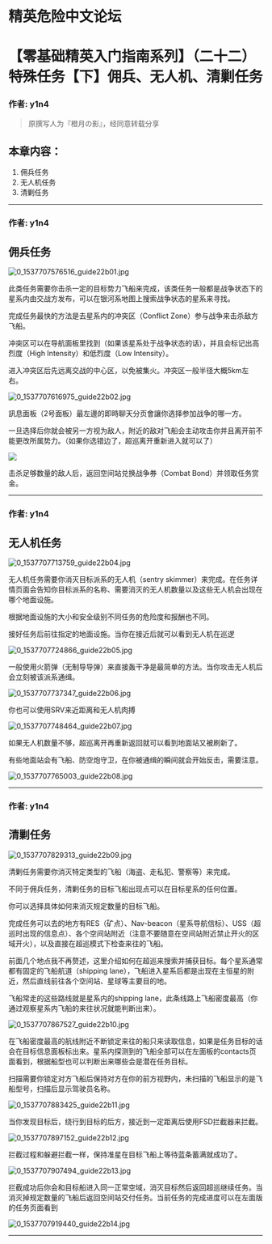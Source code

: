 




精英危险中文论坛
=========







 




# 【零基础精英入门指南系列】（二十二）特殊任务【下】佣兵、无人机、清剿任务





### 作者: y1n4




> 原撰写人为『橙月の影』，经同意转载分享
> 
> 


本章内容：
-----


1. 佣兵任务
2. 无人机任务
3. 清剿任务






---



### 作者: y1n4



佣兵任务
----


![0_1537707576516_guide22b01.jpg](https://cdn.elitedanger.cn/FjKdd6_6kc7NVjNjL0gLxhW8YSgH)


此类任务需要你击杀一定的目标势力飞船来完成，该类任务一般都是战争状态下的星系内由交战方发布，可以在银河系地图上搜索战争状态的星系来寻找。   

完成任务最快的方法是去星系内的冲突区（Conflict Zone）参与战争来击杀敌方飞船。   

冲突区可以在导航面板里找到（如果该星系处于战争状态的话），并且会标记出高烈度（High Intensity）和低烈度（Low Intensity）。


进入冲突区后先远离交战的中心区，以免被集火。冲突区一般半径大概5km左右。   

![0_1537707616975_guide22b02.jpg](https://cdn.elitedanger.cn/FuZ41ypKyJKqOX7q_vqf-Ifk17jo)


訊息面板（2号面板）最左邊的即時聊天分页會讓你选择参加战争的哪一方。   

一旦选择后你就会被另一方视为敌人，附近的敌对飞船会主动攻击你并且离开前不能更改所属势力。（如果你选错边了，超巡离开重新进入就可以了）   

![](https://qiniu.elitedanger.cn/assets/files/2021-01-02/1609606544-791060-2conflictzonechoosedes.png)


击杀足够数量的敌人后，返回空间站兑换战争券（Combat Bond）并领取任务赏金。






---



### 作者: y1n4



无人机任务
-----


![0_1537707713759_guide22b04.jpg](https://cdn.elitedanger.cn/FhQ18f8NpVfYFOIR3aA7Dhm0ZTvO)


无人机任务需要你消灭目标派系的无人机（sentry skimmer）来完成。在任务详情页面会告知你目标派系的名称、需要消灭的无人机数量以及这些无人机会出现在哪个地面设施。   
  

根据地面设施的大小和安全级别不同任务的危险度和报酬也不同。


接好任务后前往指定的地面设施。当你在接近后就可以看到无人机在巡逻   
  

![0_1537707724866_guide22b05.jpg](https://cdn.elitedanger.cn/Fj44RStpZ1SDoI9mStDzaskV8PMu)


一般使用火箭弹（无制导导弹）来直接轰干净是最简单的方法。当你攻击无人机后会立刻被该派系通缉。   
  

![0_1537707737347_guide22b06.jpg](https://cdn.elitedanger.cn/Fmnlqlb7G4te91Oys6n0PIweuEP8)


你也可以使用SRV来近距离和无人机肉搏   
  

![0_1537707748464_guide22b07.jpg](https://cdn.elitedanger.cn/FvgmQTGaWWF3-4Y_gFI44E2CYjDk)


如果无人机数量不够，超巡离开再重新返回就可以看到地面站又被刷新了。   
  

有些地面站会有飞船、防空炮守卫，在你被通缉的瞬间就会开始反击，需要注意。   
  

![0_1537707765003_guide22b08.jpg](https://cdn.elitedanger.cn/FjNIIlBmW665WlkBcsm45Udlj9m8)






---



### 作者: y1n4



清剿任务
----


![0_1537707829313_guide22b09.jpg](https://cdn.elitedanger.cn/FnXgqNJmIp-gfGeiGjyaDjjl9hJo)


清剿任务需要你消灭特定类型的飞船（海盗、走私犯、警察等）来完成。   
  

不同于佣兵任务，清剿任务的目标飞船出现点可以在目标星系的任何位置。   
  

你可以选择具体如何来消灭规定数量的目标飞船。   
  

完成任务可以去的地方有RES（矿点）、Nav-beacon（星系导航信标）、USS（超巡时出现的信息点）、各个空间站附近（注意不要随意在空间站附近禁止开火的区域开火），以及直接在超巡模式下检查来往的飞船。


前面几个地点我不再赘述，这里介绍如何在超巡来搜索并捕获目标。每个星系通常都有固定的飞船航道（shipping lane），飞船进入星系后都是出现在主恒星的附近，然后直线前往各个空间站、星球等主要目的地。   
  

飞船常走的这些路线就是星系内的shipping lane，此条线路上飞船密度最高（你通过观察星系内飞船的来往状况就能判断出来）。   
  

![0_1537707867527_guide22b10.jpg](https://cdn.elitedanger.cn/FmZMA0FFHn_Vampp_fQ9UFJ1i0oi)


在飞船密度最高的航线附近不断锁定来往的船只来读取信息，如果是任务目标的话会在目标信息面板标出来。星系内探测到的飞船全部可以在左面板的contacts页面看到，根据船型也可以判断出来哪些会是潜在任务目标。   
  

扫描需要你锁定对方飞船后保持对方在你的前方视野内，未扫描的飞船显示的是飞船型号，扫描后显示驾驶员名称。   
  

![0_1537707883425_guide22b11.jpg](https://cdn.elitedanger.cn/Foa8-11nf2N1vio8qdxiir6DJ2Zd)


当你发现目标后，绕行到目标的后方，接近到一定距离后使用FSD拦截器来拦截。   
  

![0_1537707897152_guide22b12.jpg](https://cdn.elitedanger.cn/FgU-yrp9NcrXZhcdsNho3DyzWT-q)


拦截过程和躲避拦截一样，保持准星在目标飞船上等待蓝条蓄满就成功了。   
  

![0_1537707907494_guide22b13.jpg](https://cdn.elitedanger.cn/FlFxu2ApTgIODGbFEXIT_4fjCAG7)


拦截成功后你会和目标船进入同一正常空域，消灭目标然后返回超巡继续任务。当消灭掉规定数量的飞船后返回空间站交付任务。当前任务的完成进度可以在左面版的任务页面看到   
  

![0_1537707919440_guide22b14.jpg](https://cdn.elitedanger.cn/FloPGAgJOerdzoofUjQzT-7mTHTZ)






---










